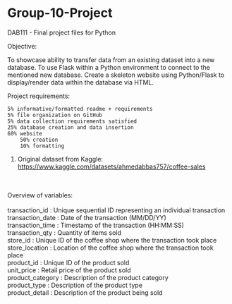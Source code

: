 # Group-10-Project
 DAB111 - Final project files for Python

 Objective:

 To showcase ability to transfer data from an existing dataset into a new database.
 To use Flask within a Python environment to connect to the mentioned new database.
 Create a skeleton website using Python/Flask to display/render data within the database via HTML.

 Project requirements:

    5% informative/formatted readme + requirements  
    5% file organization on GitHub
    5% data collection requirements satisfied
    25% database creation and data insertion
    60% website
        50% creation
        10% formatting

1. Original dataset from Kaggle: https://www.kaggle.com/datasets/ahmedabbas757/coffee-sales
<br>
<br>
   Overview of variables:
   <br>
   <br>
   transaction_id : Unique sequential ID representing an individual transaction
   <br>
   transaction_date : Date of the transaction (MM/DD/YY)
   <br>
   transaction_time : Timestamp of the transaction (HH:MM:SS)
   <br>
   transaction_qty : Quantity of items sold
   <br>
   store_id : Unique ID of the coffee shop where the transaction took place
   <br>
   store_location : Location of the coffee shop where the transaction took place
   <br>
   product_id : Unique ID of the product sold
   <br>
   unit_price : Retail price of the product sold
   <br>
   product_category : Description of the product category
   <br>
   product_type : Description of the product type
   <br>
   product_detail : Description of the product being sold
   <br>
